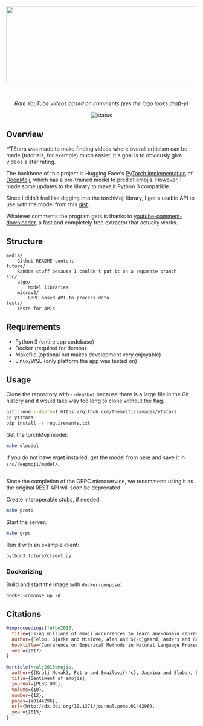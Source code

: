 #

<div align="center">

<img src="https://github.com/themysticsavages/ytstars/blob/main/media/ytstars_logo.png?raw=1" height=200 width=900>

<i><br><br>Rate YouTube videos based on comments (yes the logo looks draft-y)</i>

![status](https://img.shields.io/badge/status-alpha-orange)
</div>

## Overview

YTStars was made to make finding videos where overall criticism can be made (tutorials, for example) much easier. It's goal is to obviously give videos a star rating.

The backbone of this project is Hugging Face's [PyTorch implementation](https://github.com/huggingface/torchMoji) of [DeepMoji](https://github.com/bfelbo/DeepMoji), which has a pre-trained model to predict emojis. However, I made some updates to the library to make it Python 3 compatible.

Since I didn't feel like digging into the torchMoji library, I got a usable API to use with the model from this [gist](https://gist.github.com/cw75/57ca89cfa496f10c7c7b888ec5703d7f#file-emojize-py).

Whatever comments the program gets is thanks to [youtube-comment-downloader](https://github.com/egbertbouman/youtube-comment-downloader), a fast and completely free extractor that actually works.

## Structure

```text
media/
    Github README content
future/
    Random stuff because I couldn't put it on a separate branch
src/
    algo/
        Model libraries
    microv2/
        GRPC-based API to process data
tests/
    Tests for APIs
```

## Requirements

- Python 3 (entire app codebase)
- Docker (required for demos)
- Makefile (optional but makes development very enjoyable)
- Linux/WSL (only platform the app was tested on)

## Usage

Clone the repository with `--depth=1` because there is a large file in the Git history and it would take way too long to clone without the flag.

```bash
git clone --depth=1 https://github.com/themysticsavages/ytstars
cd ytstars
pip install -r requirements.txt
```

Get the torchMoji model:

```bash
make dlmodel
```

If you do not have [wget](https://www.gnu.org/software/wget) installed, get the model from [here](https://dropbox.com/s/q8lax9ary32c7t9/pytorch_model.bin?dl=0) and save it in `src/deepmoji/model/`.

##

Since the completion of the GRPC microservice, we recommend using it as the original REST API will soon be deprecated.

Create interoperable stubs, if needed:

```bash
make proto
```

Start the server:

```bash
make grpc
```

Run it with an example client:

```bash
python3 future/client.py
```

### Dockerizing

Build and start the image with `docker-compose`:

```
docker-compose up -d
```

## Citations

```bibtex
@inproceedings{felbo2017,
  title={Using millions of emoji occurrences to learn any-domain representations for detecting sentiment, emotion and sarcasm},
  author={Felbo, Bjarke and Mislove, Alan and S{\o}gaard, Anders and Rahwan, Iyad and Lehmann, Sune},
  booktitle={Conference on Empirical Methods in Natural Language Processing (EMNLP)},
  year={2017}
}
```

```bibtex
@article{Kralj2015emojis,
  author={{Kralj Novak}, Petra and Smailovi{\'c}, Jasmina and Sluban, Borut and Mozeti\v{c}, Igor},
  title={Sentiment of emojis},
  journal={PLoS ONE},
  volume={10},
  number={12},
  pages={e0144296},
  url={http://dx.doi.org/10.1371/journal.pone.0144296},
  year={2015}
}
```
